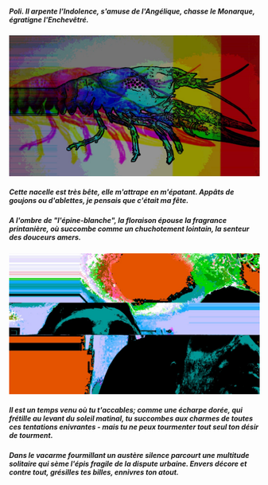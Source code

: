 ##### Poli. Il arpente l'Indolence, s'amuse de l'Angélique, chasse le Monarque, égratigne l'Enchevêtré.
![](images/photo-2.jpeg)
##### Cette nacelle est très bête, elle m'attrape en m'épatant. Appâts de goujons ou d'ablettes, je pensais que c'était ma fête. 
##### <i>A l'ombre de "l'épine-blanche", la floraison épouse la fragrance printanière, où succombe comme un chuchotement lointain, la senteur des douceurs amers.</i>
![]( images/photo.jpeg)
##### Il est un temps venu où tu t'accables; comme une écharpe dorée, qui frétille au levant du soleil matinal, tu succombes aux charmes de toutes ces tentations enivrantes - mais tu ne peux tourmenter tout seul ton désir de tourment.
##### Dans le vacarme fourmillant un austère silence parcourt une multitude solitaire qui sème l'épis fragile de la dispute urbaine. Envers décore et contre tout, grésilles tes billes, ennivres ton atout.

